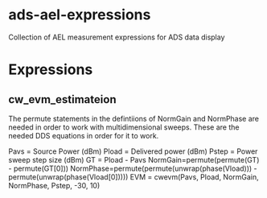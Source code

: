 # ads-ael-expressions
Collection of AEL measurement expressions for ADS data display

# Expressions

## cw_evm_estimateion
The permute statements in the defintiions of NormGain and NormPhase are needed in order to work with multidimensional sweeps.  These are the needed DDS equations in order for it to work.

Pavs = Source Power (dBm)
Pload = Delivered power (dBm)
Pstep = Power sweep step size (dBm)
GT = Pload - Pavs
NormGain=permute(permute(GT) - permute(GT[0]))
NormPhase=permute(permute(unwrap(phase(Vload))) - permute(unwrap(phase(Vload[0]))))
EVM = cwevm(Pavs, Pload, NormGain, NormPhase, Pstep, -30, 10)